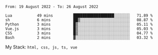 <!--START_SECTION:waka-->

```text
From: 19 August 2022 - To: 26 August 2022

Lua           49 mins         ██████████████████░░░░░░░   71.89 %
sh            6 mins          ██▒░░░░░░░░░░░░░░░░░░░░░░   08.87 %
Python        3 mins          █▒░░░░░░░░░░░░░░░░░░░░░░░   05.11 %
Vue.js        3 mins          █▒░░░░░░░░░░░░░░░░░░░░░░░   05.03 %
CSS           3 mins          █▒░░░░░░░░░░░░░░░░░░░░░░░   04.77 %
Bash          2 mins          ▓░░░░░░░░░░░░░░░░░░░░░░░░   03.32 %
```

<!--END_SECTION:waka-->
My Stack: `html, css, js, ts, vue`
